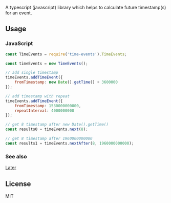 A typescript (javascript) library which helps to calculate future timestamp(s)
for an event.


## Usage

### JavaScript

```js
const TimeEvents = require('time-events').TimeEvents;

const timeEvents = new TimeEvents();

// add single timestamp
timeEvents.addTimeEvent({
    fromTimestamp: new Date().getTime() + 3600000
});

// add timestamp with repeat
timeEvents.addTimeEvent({
    fromTimestamp: 1530000000000,
    repeatInterval: 4000000000
});

// get 8 timestamp after new Date().getTime()
const results0 = timeEvents.next(8);

// get 8 timestamp after 1960000000000
const results1 = timeEvents.nextAfter(8, 1960000000000);
```


### See also

[Later](http://bunkat.github.io/later/)


## License

MIT